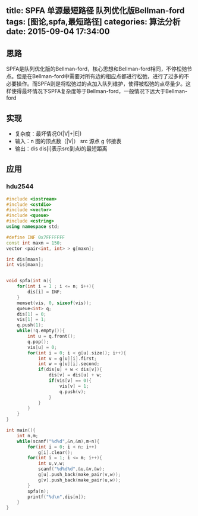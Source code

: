title: SPFA 单源最短路径 队列优化版Bellman-ford
tags: [图论,spfa,最短路径]
categories: 算法分析
date: 2015-09-04 17:34:00
---

## 思路

SPFA是队列优化版的Bellman-ford，核心思想和Bellman-ford相同，不停松弛节点。但是在Bellman-ford中需要对所有边的相应点都进行松弛，进行了过多的不必要操作。而SPFA则是将松弛过的点加入队列维护，使得被松弛的点尽量少。这样使得最坏情况下SPFA复杂度等于Bellman-ford，一般情况下远大于Bellman-ford

<!-- more -->

## 实现

*   复杂度：最坏情况O(|V|+|E|)
*   输入：n 图的顶点数（|V|）
    src 源点
    g 邻接表
*   输出：dis dis[i]表示src到点i的最短距离

## 应用

### hdu2544
```cpp
#include <iostream>
#include <cstdio>
#include <vector>
#include <queue>
#include <cstring>
using namespace std;

#define INF 0x7FFFFFFF   
const int maxn = 150;
vector <pair<int, int> > g[maxn];

int dis[maxn];
int vis[maxn];


void spfa(int n){
    for(int i = 1 ; i <= n; i++){
        dis[i] = INF;
    }
    memset(vis, 0, sizeof(vis));
    queue<int> q;
    dis[1] = 0;
    vis[1] = 1;
    q.push(1);
    while(!q.empty()){
        int u = q.front();
        q.pop();
        vis[u] = 0;
        for(int i = 0; i < g[u].size(); i++){
            int v = g[u][i].first;
            int w = g[u][i].second;
            if(dis[u] + w < dis[v]){
                dis[v] = dis[u] + w;
                if(vis[v] == 0){
                    vis[v] = 1;
                    q.push(v);
                }
            }
        }
    }
}

int main(){
    int n,m;
    while(scanf("%d%d",&n,&m),m+n){
        for(int i = 0; i < n; i++)
            g[i].clear();
        for(int i = 1; i <= m; i++){
            int u,v,w;
            scanf("%d%d%d",&u,&v,&w);
            g[u].push_back(make_pair(v,w));
            g[v].push_back(make_pair(u,w));
        }
        spfa(n);
        printf("%d\n",dis[n]);
    }
}
```
    